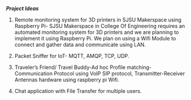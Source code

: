 ***Project Ideas***

1)	Remote monitoring system for 3D printers in SJSU Makerspace using Raspberry Pi-
SJSU Makerspace in College Of Engineering requires an automated monitoring system for 3D printers and we are planning to implement it using Raspberry Pi. We plan on using a Wifi Module to connect and gather data and communicate using LAN.

2)	Packet Sniffer for IoT- MQTT, AMQP, TCP, UDP.

3)	Traveler’s Friend/ Travel Buddy-Ad hoc Profile matching-
Communication Protocol using VoIP SIP protocol, Transmitter-Receiver Antennas hardware using raspberry pi Wifi.

4)	Chat application with File Transfer for multiple users. 

